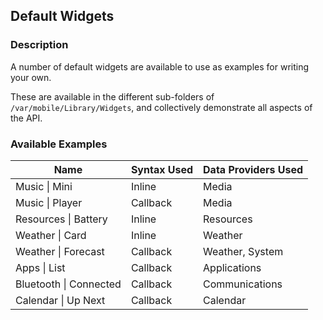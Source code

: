 ## Default Widgets
### Description

A number of default widgets are available to use as examples for writing your own.

These are available in the different sub-folders of `/var/mobile/Library/Widgets`, and collectively demonstrate all aspects of the API.

### Available Examples

| Name                   | Syntax Used | Data Providers Used |
|------------------------|-------------|---------------------|
| Music \| Mini          | Inline      | Media               |
| Music \| Player        | Callback    | Media               |
| Resources \| Battery   | Inline      | Resources           |
| Weather \| Card        | Inline      | Weather             |
| Weather \| Forecast    | Callback    | Weather, System     |
| Apps \| List           | Callback    | Applications        |
| Bluetooth \| Connected | Callback    | Communications      |
| Calendar \| Up Next    | Callback    | Calendar            |